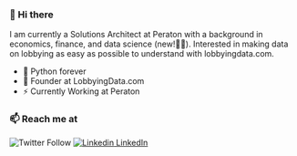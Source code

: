 ### 👋 Hi there 
I am currently a Solutions Architect at Peraton with a background in economics, finance, and data science (new!👨‍💻). Interested in making data on lobbying as easy as possible to understand with lobbyingdata.com.


- 🔭 Python forever
- 🍔 Founder at LobbyingData.com
- ⚡ Currently Working at Peraton

### 📫 Reach me at 
![Twitter Follow](https://img.shields.io/twitter/follow/lobbyingdata?style=social)
[![Linkedin](https://i.stack.imgur.com/gVE0j.png) LinkedIn](https://www.linkedin.com/in/neilevanbhatia/)
